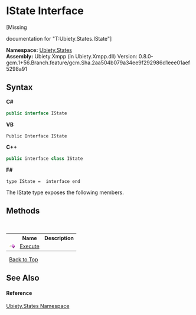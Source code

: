 # IState Interface
 

\[Missing <summary> documentation for "T:Ubiety.States.IState"\]

**Namespace:**&nbsp;<a href="20b8e647-a51d-e28e-4067-8a55aba73e08">Ubiety.States</a><br />**Assembly:**&nbsp;Ubiety.Xmpp (in Ubiety.Xmpp.dll) Version: 0.8.0-gcm.1+56.Branch.feature/gcm.Sha.2aa504b079a34ee9f292986d1eee01aef5298a91

## Syntax

**C#**<br />
``` C#
public interface IState
```

**VB**<br />
``` VB
Public Interface IState
```

**C++**<br />
``` C++
public interface class IState
```

**F#**<br />
``` F#
type IState =  interface end
```

The IState type exposes the following members.


## Methods
&nbsp;<table><tr><th></th><th>Name</th><th>Description</th></tr><tr><td>![Public method](media/pubmethod.gif "Public method")</td><td><a href="8a544e00-3b66-b849-1e5f-3ff523769af3">Execute</a></td><td /></tr></table>&nbsp;
<a href="#istate-interface">Back to Top</a>

## See Also


#### Reference
<a href="20b8e647-a51d-e28e-4067-8a55aba73e08">Ubiety.States Namespace</a><br />